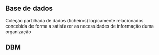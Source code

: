 ## Base de dados 
Coleção partilhada de dados (ficheiros) logicamente relacionados concebida de forma a satisfazer as necessidades de informação duma organização
## DBM